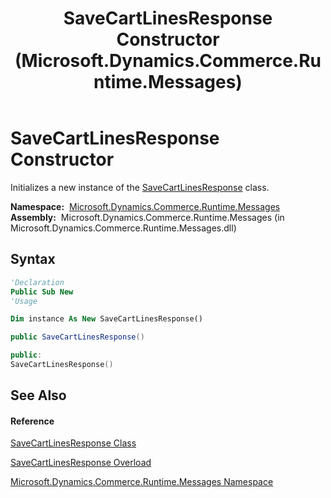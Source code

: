 ﻿---
title: SaveCartLinesResponse Constructor  (Microsoft.Dynamics.Commerce.Runtime.Messages)
TOCTitle: SaveCartLinesResponse Constructor
ms:assetid: M:Microsoft.Dynamics.Commerce.Runtime.Messages.SaveCartLinesResponse.#ctor
ms:mtpsurl: https://technet.microsoft.com/en-us/library/microsoft.dynamics.commerce.runtime.messages.savecartlinesresponse.savecartlinesresponse(v=AX.60)
ms:contentKeyID: 62213304
ms.date: 05/18/2015
mtps_version: v=AX.60
dev_langs:
- vb
- csharp
- c++
---

# SaveCartLinesResponse Constructor

Initializes a new instance of the [SaveCartLinesResponse](savecartlinesresponse-class-microsoft-dynamics-commerce-runtime-messages.md) class.

**Namespace:**  [Microsoft.Dynamics.Commerce.Runtime.Messages](microsoft-dynamics-commerce-runtime-messages-namespace.md)  
**Assembly:**  Microsoft.Dynamics.Commerce.Runtime.Messages (in Microsoft.Dynamics.Commerce.Runtime.Messages.dll)

## Syntax

``` vb
'Declaration
Public Sub New
'Usage

Dim instance As New SaveCartLinesResponse()
```

``` csharp
public SaveCartLinesResponse()
```

``` c++
public:
SaveCartLinesResponse()
```

## See Also

#### Reference

[SaveCartLinesResponse Class](savecartlinesresponse-class-microsoft-dynamics-commerce-runtime-messages.md)

[SaveCartLinesResponse Overload](savecartlinesresponse-constructor-microsoft-dynamics-commerce-runtime-messages.md)

[Microsoft.Dynamics.Commerce.Runtime.Messages Namespace](microsoft-dynamics-commerce-runtime-messages-namespace.md)

